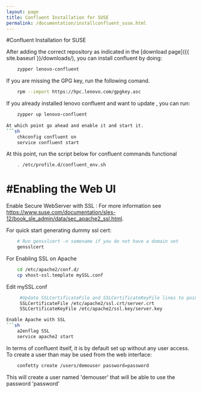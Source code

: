 ```yaml
---
layout: page
title: Confluent Installation for SUSE
permalink: /documentation/installconfluent_suse.html
---
```

#Confluent Installation for SUSE

After adding the correct repository as indicated in the [download page]({{ site.baseurl }}/downloads/), you can install confluent by doing:
```sh 
	zypper lenovo-confluent
```	
If you are missing the GPG key, run the following comand. 
```sh 
    rpm --import https://hpc.lenovo.com/gpgkey.asc
```
If you already installed lenovo confluent and want to update , you can run: 
```sh 
    zypper up lenovo-confluent
	
At which point go ahead and enable it and start it.
```sh 
	chkconfig confluent on
	service confluent start
```
At this point, run the script below for confluent commands functional
```sh 
    . /etc/profile.d/confluent_env.sh
```
#Enabling the Web UI
====================
	
Enable Secure WebServer with SSL : 
For more information see https://www.suse.com/documentation/sles-12/book_sle_admin/data/sec_apache2_ssl.html. 

For quick start generating dummy ssl cert: 
```sh 
	# Run gensslcert -n somename if you do not have a domain set
	gensslcert
```	
For Enabling SSL on Apache 	
```sh 
	cd /etc/apache2/conf.d/
	cp vhost-ssl.template mySSL.conf 
```
Edit mySSL.conf 
```sh      
	 #Update SSLCertificateFile and SSLCertificateKeyFile lines to point to server
	 SSLCertificateFile /etc/apache2/ssl.crt/server.crt
	 SSLCertificateKeyFile /etc/apache2/ssl.key/server.key

Enable Apache with SSL
```sh 
    a2enflag SSL
	service apache2 start
```

In terms of confluent itself, it is by default set up without any user access.  To create a user than may be used from the web interface:
```sh 
	confetty create /users/demouser password=password
```
This will create a user named 'demouser' that will be able to use the password 'password'

